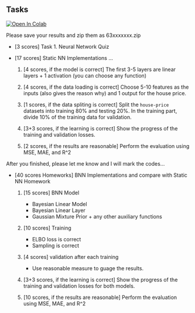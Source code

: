 ## Tasks

<a target="_blank" href="https://colab.research.google.com/github/GabbySuwichaya/Statistical-Learning-EE575/blob/master/Lab2/main.ipynb">
  <img src="https://colab.research.google.com/assets/colab-badge.svg" alt="Open In Colab"/>
</a>
 

Please save your results and zip them as 63xxxxxxx.zip


- [3 scores] Task 1. Neural Network Quiz
 
- [17 scores] Static NN Implementations  ... 
    
    1. [4 scores, if the model is correct] The first 3-5 layers are linear layers  + 1 activation (you can choose any function)

    2. [4 scores, if the data loading is correct]  Choose 5-10 features as the inputs (also gives the reason why) and 1 output for the house price. 

    3. [1 scores, if the data spliting is correct]  Split the `house-price` datasets into training 80% and testing 20%. In the training part, divide 10% of the training data for validation. 

    4. [3+3 scores, if the learning is correct] Show the progress of the training and validation losses.  

    5. [2 scores, if the results are reasonable] Perform the evaluation using MSE, MAE, and R^2 
    
 After you finished, please let me know and I will mark the codes...  


- [40 scores Homeworks]  BNN Implementations and compare with Static NN Homework

    1. [15 scores] BNN Model  
        - Bayesian Linear Model 
        - Bayesian Linear Layer
        - Gaussian Mixture Prior + any other auxiliary functions

    2. [10 scores] Training 
        - ELBO loss is correct 
        - Sampling is correct

    3. [4 scores] validation after each training 
        - Use reasonable measure to guage the results.

    4. [3+3 scores, if the learning is correct] Show the progress of the training and validation losses for both models.  

    5. [10 scores, if the results are reasonable] Perform the evaluation using MSE, MAE, and R^2 

 
